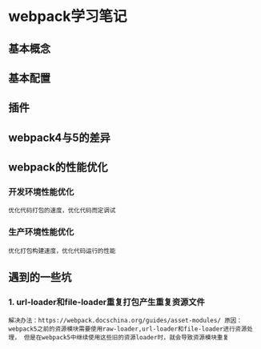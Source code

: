 # webpack学习笔记

## 基本概念

## 基本配置

## 插件

## webpack4与5的差异

## webpack的性能优化

### 开发环境性能优化

`优化代码打包的速度，优化代码而定调试`

### 生产环境性能优化

`优化打包构建速度，优化代码运行的性能`

## 遇到的一些坑

### 1. url-loader和file-loader重复打包产生重复资源文件

`解决办法：https://webpack.docschina.org/guides/asset-modules/
原因：webpack5之前的资源模块需要使用raw-loader,url-loader和file-loader进行资源处理， 但是在webpack5中继续使用这些旧的资源loader时，就会导致资源模块重复
`
